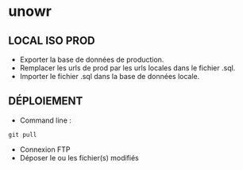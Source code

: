 # unowr

## LOCAL ISO PROD
- Exporter la base de données de production.
- Remplacer les urls de prod par les urls locales dans le fichier .sql. 
- Importer le fichier .sql dans la base de données locale.


## DÉPLOIEMENT
- Command line : 
``` shell 
git pull
```

- Connexion FTP 
- Déposer le ou les fichier(s) modifiés
